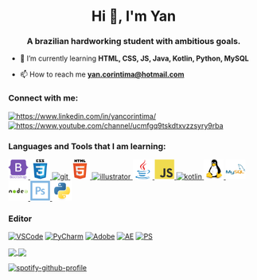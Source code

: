 <h1 align="center">Hi 👋, I'm Yan</h1>
<h3 align="center">A brazilian hardworking student with ambitious goals.</h3>

- 🌱 I’m currently learning **HTML, CSS, JS, Java, Kotlin, Python, MySQL**

- 📫 How to reach me **yan.corintima@hotmail.com**

<h3 align="left">Connect with me:</h3>
<p align="left">
<a href="https://linkedin.com/in/yancorintima/" target="blank"><img align="center" src="https://raw.githubusercontent.com/rahuldkjain/github-profile-readme-generator/master/src/images/icons/Social/linked-in-alt.svg" alt="https://www.linkedin.com/in/yancorintima/" height="30" width="40" /></a>
<a href="https://www.youtube.com/watch?v=wiikKDz9dMQ&t=1s" target="blank"><img align="center" src="https://raw.githubusercontent.com/rahuldkjain/github-profile-readme-generator/master/src/images/icons/Social/youtube.svg" alt="https://www.youtube.com/channel/ucmfgq9tskdtxvzzsyry9rba" height="30" width="40" /></a>
</p>

<h3 align="left">Languages and Tools that I am learning:</h3>
<p align="left"> <a href="https://getbootstrap.com" target="_blank" rel="noreferrer"> <img src="https://raw.githubusercontent.com/devicons/devicon/master/icons/bootstrap/bootstrap-plain-wordmark.svg" alt="bootstrap" width="40" height="40"/> </a> <a href="https://www.w3schools.com/css/" target="_blank" rel="noreferrer"> <img src="https://raw.githubusercontent.com/devicons/devicon/master/icons/css3/css3-original-wordmark.svg" alt="css3" width="40" height="40"/> </a> <a href="https://git-scm.com/" target="_blank" rel="noreferrer"> <img src="https://www.vectorlogo.zone/logos/git-scm/git-scm-icon.svg" alt="git" width="40" height="40"/> </a> <a href="https://www.w3.org/html/" target="_blank" rel="noreferrer"> <img src="https://raw.githubusercontent.com/devicons/devicon/master/icons/html5/html5-original-wordmark.svg" alt="html5" width="40" height="40"/> </a> <a href="https://www.adobe.com/in/products/illustrator.html" target="_blank" rel="noreferrer"> <img src="https://www.vectorlogo.zone/logos/adobe_illustrator/adobe_illustrator-icon.svg" alt="illustrator" width="40" height="40"/> </a> <a href="https://www.java.com" target="_blank" rel="noreferrer"> <img src="https://raw.githubusercontent.com/devicons/devicon/master/icons/java/java-original.svg" alt="java" width="40" height="40"/> </a> <a href="https://developer.mozilla.org/en-US/docs/Web/JavaScript" target="_blank" rel="noreferrer"> <img src="https://raw.githubusercontent.com/devicons/devicon/master/icons/javascript/javascript-original.svg" alt="javascript" width="40" height="40"/> </a> <a href="https://kotlinlang.org" target="_blank" rel="noreferrer"> <img src="https://www.vectorlogo.zone/logos/kotlinlang/kotlinlang-icon.svg" alt="kotlin" width="40" height="40"/> </a> <a href="https://www.linux.org/" target="_blank" rel="noreferrer"> <img src="https://raw.githubusercontent.com/devicons/devicon/master/icons/linux/linux-original.svg" alt="linux" width="40" height="40"/> </a> <a href="https://www.mysql.com/" target="_blank" rel="noreferrer"> <img src="https://raw.githubusercontent.com/devicons/devicon/master/icons/mysql/mysql-original-wordmark.svg" alt="mysql" width="40" height="40"/> </a> <a href="https://nodejs.org" target="_blank" rel="noreferrer"> <img src="https://raw.githubusercontent.com/devicons/devicon/master/icons/nodejs/nodejs-original-wordmark.svg" alt="nodejs" width="40" height="40"/> </a> <a href="https://www.photoshop.com/en" target="_blank" rel="noreferrer"> <img src="https://raw.githubusercontent.com/devicons/devicon/master/icons/photoshop/photoshop-line.svg" alt="photoshop" width="40" height="40"/> </a> <a href="https://www.python.org" target="_blank" rel="noreferrer"> <img src="https://raw.githubusercontent.com/devicons/devicon/master/icons/python/python-original.svg" alt="python" width="40" height="40"/> </a> </p>

### Editor  
<p>
  <a href="#"><img alt="VSCode" src="https://img.shields.io/badge/Visual%20Studio%20Code-0078d7.svg?style=for-the-badge&logo=visual-studio-code&logoColor=white&color=black&labelColor=blue"></a>
  <a href="#"><img alt="PyCharm" src="https://img.shields.io/badge/pycharm-143?style=for-the-badge&logo=pycharm&logoColor=black&color=black&labelColor=green"></a>
  <a href="#"><img alt="Adobe" src="https://img.shields.io/badge/adobe-%23FF0000.svg?style=for-the-badge&logo=adobe&logoColor=white&color=black&labelColor=darkred"></a>
  <a href="#"><img alt="AE" src="https://img.shields.io/badge/Adobe%20After%20Effects-9999FF.svg?style=for-the-badge&logo=Adobe%20After%20Effects&logoColor=white&color=black&labelColor=purple"></a>
  <a href="#"><img alt="PS" src="https://img.shields.io/badge/adobephotoshop-%2331A8FF.svg?style=for-the-badge&logo=adobephotoshop&logoColor=white&color=black&labelColor=navy"></a>
</p>


  <a href="https://github.com/Nigraum">
  <img height="180em" align="center" src="https://github-readme-stats.vercel.app/api?username=Nigraum&show_icons=true&theme=dark&include_all_commits=true&count_private=true"/>
  </a>
  <a>
  <img height="180em" align="center" src="https://github-readme-stats.vercel.app/api/top-langs/?username=Nigraum&layout=compact&langs_count=7&theme=dark"/>
  </a>

[![spotify-github-profile](https://spotify-github-profile.vercel.app/api/view?uid=gwyrth&cover_image=true&theme=default&bar_color=80ec7e&bar_color_cover=false)](https://github.com/kittinan/spotify-github-profile)
